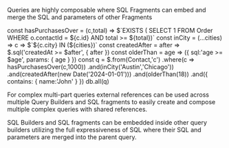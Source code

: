 Queries are highly composable where SQL Fragments can embed and merge the SQL and parameters of other Fragments

<live-preview>
const hasPurchasesOver = (c,total) => $`EXISTS (
       SELECT 1 FROM Order WHERE o.contactId = ${c.id} AND total >= ${total})`
const inCity = (...cities) => c => $`${c.city} IN (${cities})`
const createdAfter = after => $.sql('createdAt >= $after', { after })
const olderThan = age => ({ sql:'age >= $age', params: { age } })
const q = $.from(Contact,'c')
    .where(c => hasPurchasesOver(c,1000))
    .and(inCity('Austin','Chicago'))
    .and(createdAfter(new Date('2024-01-01')))
    .and(olderThan(18))
    .and({ contains: { name:'John' } })
db.all(q)
</live-preview>

For complex multi-part queries external references can be used across multiple Query Builders and SQL fragments
to easily create and compose multiple complex queries with shared references.

SQL Builders and SQL fragments can be embedded inside other query builders utilizing the full expressiveness of SQL
where their SQL and parameters are merged into the parent query.

<live-preview src="/mjs/composable.mjs"></live-preview>
